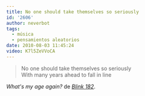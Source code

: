```yaml
---
title: No one should take themselves so seriously
id: '2606'
author: neverbot
tags:
  - música
  - pensamientos aleatorios
date: 2010-08-03 11:45:24
video: K7l5ZeVVoCA
---
```


> No one should take themselves so seriously  
> With many years ahead to fall in line

_What's my age again?_ de _[Blink 182](http://en.wikipedia.org/wiki/Blink-182)_.